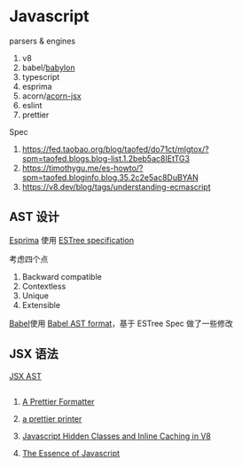 # Javascript

parsers & engines

1. v8
1. babel/[babylon](https://github.com/babel/babylon)
1. typescript
1. esprima
1. acorn/[acorn-jsx](https://github.com/acornjs/acorn-jsx)
1. eslint
1. prettier

Spec

1. https://fed.taobao.org/blog/taofed/do71ct/mlgtox/?spm=taofed.blogs.blog-list.1.2beb5ac8IEtTG3
1. https://timothygu.me/es-howto/?spm=taofed.bloginfo.blog.35.2c2e5ac8DuBYAN
1. https://v8.dev/blog/tags/understanding-ecmascript

## AST 设计

[Esprima](https://docs.esprima.org/en/latest/syntax-tree-format.html) 使用 [ESTree specification](https://github.com/estree/estree)

考虑四个点

1. Backward compatible
1. Contextless
1. Unique
1. Extensible

[Babel](https://babeljs.io/docs/en/babel-parser#output)使用 [Babel AST format](https://github.com/babel/babel/blob/main/packages/babel-parser/ast/spec.md)，基于 ESTree Spec 做了一些修改

## JSX 语法

[JSX AST](https://github.com/facebook/jsx)

##

1. [A Prettier Formatter](https://archive.jlongster.com/A-Prettier-Formatter)
1. [a prettier printer](https://homepages.inf.ed.ac.uk/wadler/papers/prettier/prettier.pdf)
1. [Javascript Hidden Classes and Inline Caching in V8](http://richardartoul.github.io/jekyll/update/2015/04/26/hidden-classes.html)

1. [The Essence of Javascript](https://blog.brownplt.org/2011/09/29/js-essence.html)
